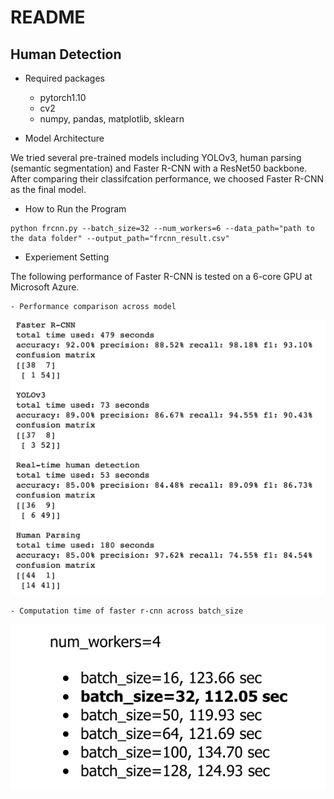 # README

## Human Detection
- Required packages
    - pytorch1.10
    - cv2
    - numpy, pandas, matplotlib, sklearn

- Model Architecture

We tried several pre-trained models including YOLOv3, human parsing (semantic segmentation) and Faster R-CNN with a ResNet50 backbone. After comparing their classifcation performance, we choosed Faster R-CNN as the final model. 

- How to Run the Program
```
python frcnn.py --batch_size=32 --num_workers=6 --data_path="path to the data folder" --output_path="frcnn_result.csv"
```

- Experiement Setting

The following performance of Faster R-CNN is tested on a 6-core GPU at Microsoft Azure.

    - Performance comparison across model

![alt text](result/model_comparison.png)

    - Computation time of faster r-cnn across batch_size

![alt text](result/frcnn_time.png)

